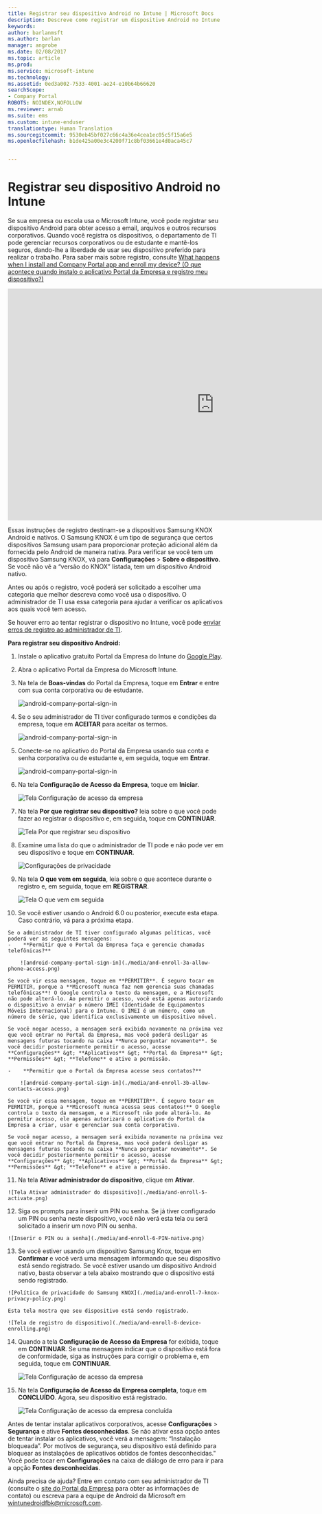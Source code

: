 ```yaml
---
title: Registrar seu dispositivo Android no Intune | Microsoft Docs
description: Descreve como registrar um dispositivo Android no Intune
keywords: 
author: barlanmsft
ms.author: barlan
manager: angrobe
ms.date: 02/08/2017
ms.topic: article
ms.prod: 
ms.service: microsoft-intune
ms.technology: 
ms.assetid: 0ed3a002-7533-4001-ae24-e10b64b66620
searchScope:
- Company Portal
ROBOTS: NOINDEX,NOFOLLOW
ms.reviewer: arnab
ms.suite: ems
ms.custom: intune-enduser
translationtype: Human Translation
ms.sourcegitcommit: 9530eb45bf027c66c4a36e4cea1ec05c5f15a6e5
ms.openlocfilehash: b1de425a00e3c4200f71c8bf03661e4d0aca45c7


---
```



# <a name="enroll-your-android-device-in-intune"></a>Registrar seu dispositivo Android no Intune

Se sua empresa ou escola usa o Microsoft Intune, você pode registrar seu dispositivo Android para obter acesso a email, arquivos e outros recursos corporativos. Quando você registra os dispositivos, o departamento de TI pode gerenciar recursos corporativos ou de estudante e mantê-los seguros, dando-lhe a liberdade de usar seu dispositivo preferido para realizar o trabalho. Para saber mais sobre registro, consulte [What happens when I install and Company Portal app and enroll my device? (O que acontece quando instalo o aplicativo Portal da Empresa e registro meu dispositivo?)](what-happens-if-you-install-the-Company-Portal-app-and-enroll-your-device-in-intune-android.md)

<iframe src="https://channel9.msdn.com/Series/IntuneEnrollment/Android-Enrollment/player" width="960" height="540" allowFullScreen frameBorder="0"></iframe>

Essas instruções de registro destinam-se a dispositivos Samsung KNOX Android e nativos. O Samsung KNOX é um tipo de segurança que certos dispositivos Samsung usam para proporcionar proteção adicional além da fornecida pelo Android de maneira nativa. Para verificar se você tem um dispositivo Samsung KNOX, vá para **Configurações** > **Sobre o dispositivo**. Se você não vê a “versão do KNOX” listada, tem um dispositivo Android nativo.

Antes ou após o registro, você poderá ser solicitado a escolher uma categoria que melhor descreva como você usa o dispositivo. O administrador de TI usa essa categoria para ajudar a verificar os aplicativos aos quais você tem acesso.

Se houver erro ao tentar registrar o dispositivo no Intune, você pode [enviar erros de registro ao administrador de TI](send-enrollment-errors-to-your-it-admin-android.md).

**Para registrar seu dispositivo Android:**

1.  Instale o aplicativo gratuito Portal da Empresa do Intune do [Google Play](http://play.google.com/store/apps/details?id=com.microsoft.windowsintune.companyportal).

2.  Abra o aplicativo Portal da Empresa do Microsoft Intune.

3.  Na tela de **Boas-vindas** do Portal da Empresa, toque em **Entrar** e entre com sua conta corporativa ou de estudante.

    ![android-company-portal-sign-in](./media/and-enroll-0-welcome-screen.png)   

4.  Se o seu administrador de TI tiver configurado termos e condições da empresa, toque em **ACEITAR** para aceitar os termos.

    ![android-company-portal-sign-in](./media/and-enroll-3-accept-terms.png)

5.  Conecte-se no aplicativo do Portal da Empresa usando sua conta e senha corporativa ou de estudante e, em seguida, toque em **Entrar**.

    ![android-company-portal-sign-in](./media/and-enroll-2-cp-sign-in.png)

6.  Na tela **Configuração de Acesso da Empresa**, toque em **Iniciar**.

    ![Tela Configuração de acesso da empresa](./media/and-enroll-4a-comp-access-setup.png)

7.  Na tela **Por que registrar seu dispositivo?** leia sobre o que você pode fazer ao registrar o dispositivo e, em seguida, toque em **CONTINUAR**.

    ![Tela Por que registrar seu dispositivo](./media/and-enroll-4b-why-enroll.png)

8.  Examine uma lista do que o administrador de TI pode e não pode ver em seu dispositivo e toque em **CONTINUAR**.

    ![Configurações de privacidade](./media/and-enroll-4c-we-care-privacy.png)

9.  Na tela **O que vem em seguida**, leia sobre o que acontece durante o registro e, em seguida, toque em **REGISTRAR**.

    ![Tela O que vem em seguida](./media/and-enroll-4d-what-comes-next.png)

10.  Se você estiver usando o Android 6.0 ou posterior, execute esta etapa. Caso contrário, vá para a próxima etapa.

    Se o administrador de TI tiver configurado algumas políticas, você poderá ver as seguintes mensagens:
    -    **Permitir que o Portal da Empresa faça e gerencie chamadas telefônicas?**

        ![android-company-portal-sign-in](./media/and-enroll-3a-allow-phone-access.png)

    Se você vir essa mensagem, toque em **PERMITIR**. É seguro tocar em PERMITIR, porque a **Microsoft nunca faz nem gerencia suas chamadas telefônicas**! O Google controla o texto da mensagem, e a Microsoft não pode alterá-lo. Ao permitir o acesso, você está apenas autorizando o dispositivo a enviar o número IMEI (Identidade de Equipamentos Móveis Internacional) para o Intune. O IMEI é um número, como um número de série, que identifica exclusivamente um dispositivo móvel.

    Se você negar acesso, a mensagem será exibida novamente na próxima vez que você entrar no Portal da Empresa, mas você poderá desligar as mensagens futuras tocando na caixa **Nunca perguntar novamente**. Se você decidir posteriormente permitir o acesso, acesse **Configurações** &gt; **Aplicativos** &gt; **Portal da Empresa** &gt; **Permissões** &gt; **Telefone** e ative a permissão.

    -    **Permitir que o Portal da Empresa acesse seus contatos?**

        ![android-company-portal-sign-in](./media/and-enroll-3b-allow-contacts-access.png)

    Se você vir essa mensagem, toque em **PERMITIR**. É seguro tocar em PERMITIR, porque a **Microsoft nunca acessa seus contatos!** O Google controla o texto da mensagem, e a Microsoft não pode alterá-lo. Ao permitir acesso, ele apenas autorizará o aplicativo do Portal da Empresa a criar, usar e gerenciar sua conta corporativa.

    Se você negar acesso, a mensagem será exibida novamente na próxima vez que você entrar no Portal da Empresa, mas você poderá desligar as mensagens futuras tocando na caixa **Nunca perguntar novamente**. Se você decidir posteriormente permitir o acesso, acesse **Configurações** &gt; **Aplicativos** &gt; **Portal da Empresa** &gt; **Permissões** &gt; **Telefone** e ative a permissão.

11.  Na tela **Ativar administrador do dispositivo**, clique em **Ativar**.

    ![Tela Ativar administrador do dispositivo](./media/and-enroll-5-activate.png)

12.  Siga os prompts para inserir um PIN ou senha. Se já tiver configurado um PIN ou senha neste dispositivo, você não verá esta tela ou será solicitado a inserir um novo PIN ou senha.

    ![Inserir o PIN ou a senha](./media/and-enroll-6-PIN-native.png)

13.  Se você estiver usando um dispositivo Samsung Knox, toque em **Confirmar** e você verá uma mensagem informando que seu dispositivo está sendo registrado. Se você estiver usando um dispositivo Android nativo, basta observar a tela abaixo mostrando que o dispositivo está sendo registrado.

    ![Política de privacidade do Samsung KNOX](./media/and-enroll-7-knox-privacy-policy.png)

    Esta tela mostra que seu dispositivo está sendo registrado.

    ![Tela de registro do dispositivo](./media/and-enroll-8-device-enrolling.png)

14. Quando a tela **Configuração de Acesso da Empresa** for exibida, toque em **CONTINUAR**. Se uma mensagem indicar que o dispositivo está fora de conformidade, siga as instruções para corrigir o problema e, em seguida, toque em **CONTINUAR**.

    ![Tela Configuração de acesso da empresa](./media/and-enroll-9-comp-access-setup.png)  

11. Na tela **Configuração de Acesso da Empresa completa**, toque em **CONCLUÍDO**. Agora, seu dispositivo está registrado.

    ![Tela Configuração de acesso da empresa concluída](./media/and-enroll-10-comp-access-setup-complete.png)

Antes de tentar instalar aplicativos corporativos, acesse **Configurações** &gt; **Segurança** e ative **Fontes desconhecidas**. Se não ativar essa opção antes de tentar instalar os aplicativos, você verá a mensagem: “Instalação bloqueada”. Por motivos de segurança, seu dispositivo está definido para bloquear as instalações de aplicativos obtidos de fontes desconhecidas." Você pode tocar em **Configurações** na caixa de diálogo de erro para ir para a opção **Fontes desconhecidas**.

Ainda precisa de ajuda? Entre em contato com seu administrador de TI (consulte o [site do Portal da Empresa](http://portal.manage.microsoft.com) para obter as informações de contato) ou escreva para a equipe de Android da Microsoft em wintunedroidfbk@microsoft.com.



<!--HONumber=Feb17_HO2-->


